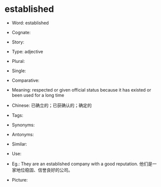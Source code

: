 # established

- Word: established
- Cognate: 
- Story: 

- Type: adjective
- Plural: 
- Single: 
- Comparative: 
- Meaning: respected or given official status because it has existed or been used for a long time
- Chinese: 已确立的；已获确认的；确定的
- Tags: 
- Synonyms: 
- Antonyms: 
- Similar: 
- Use: 
- Eg.: They are an established company with a good reputation. 他们是一家地位稳固、信誉良好的公司。
- Picture: 

